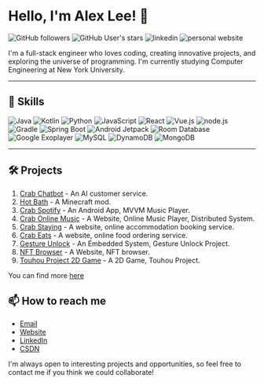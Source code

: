 # Hello, I'm Alex Lee! 👋

![GitHub followers](https://img.shields.io/github/followers/crabsatellite?style=social)
![GitHub User's stars](https://img.shields.io/github/stars/crabsatellite?style=social)
![linkedin](https://img.shields.io/badge/-LinkedIn-blue?style=flat-square&logo=Linkedin&logoColor=white&link=https://www.linkedin.com/in/alex-lee-13b585263/)
![personal website](https://img.shields.io/badge/-Personal_Website-red?style=flat-square&logo=google-chrome&logoColor=white&link=https://crabsatellite.com/)

I'm a full-stack engineer who loves coding, creating innovative projects, and exploring the universe of programming. I'm currently studying Computer Engineering at New York University.

---

## 🚀 Skills

![Java](https://img.shields.io/badge/-Java-red?style=flat-square&logo=java)
![Kotlin](https://img.shields.io/badge/-Kotlin-purple?style=flat-square&logo=kotlin)
![Python](https://img.shields.io/badge/-Python-blue?style=flat-square&logo=python)
![JavaScript](https://img.shields.io/badge/-JavaScript-yellow?style=flat-square&logo=javascript)
![React](https://img.shields.io/badge/-React-blue?style=flat-square&logo=react)
![Vue.js](https://img.shields.io/badge/-Vue.js-green?style=flat-square&logo=vue.js)
![node.js](https://img.shields.io/badge/-Node.js-green?style=flat-square&logo=node.js)
![Gradle](https://img.shields.io/badge/-Gradle-green?style=flat-square&logo=gradle)
![Spring Boot](https://img.shields.io/badge/-Spring_Boot-green?style=flat-square&logo=spring-boot)
![Android Jetpack](https://img.shields.io/badge/-Android_Jetpack-green?style=flat-square&logo=android)
![Room Database](https://img.shields.io/badge/-Room_Database-green?style=flat-square&logo=android)
![Google Exoplayer](https://img.shields.io/badge/-Google_Exoplayer-green?style=flat-square&logo=google)
![MySQL](https://img.shields.io/badge/-MySQL-orange?style=flat-square&logo=mysql)
![DynamoDB](https://img.shields.io/badge/-DynamoDB-orange?style=flat-square&logo=amazon-aws)
![MongoDB](https://img.shields.io/badge/-MongoDB-orange?style=flat-square&logo=mongodb)

---

## 🛠 Projects

1. [Crab Chatbot](https://crabsatellite.com/projects/practical_tools/crab_chatbot) - An AI customer service.
2. [Hot Bath](https://crabsatellite.com/projects/minecraft_mods/hotbath) - A Minecraft mod.
3. [Crab Spotify](https://crabsatellite.com/projects/web_projects/crab_spotify) - An Android App, MVVM Music Player.
4. [Crab Online Music](https://crabsatellite.com/projects/web_projects/crab_online_music) - A Website, Online Music Player, Distributed System.
5. [Crab Staying](https://crabsatellite.com/projects/web_projects/crab_stay) - A website, online accommodation booking service.
6. [Crab Eats](https://crabsatellite.com/projects/web_projects/crab_eats) - A website, online food ordering service.
7. [Gesture Unlock](https://crabsatellite.com/projects/practical_tools/gesture_unlock) - An Embedded System, Gesture Unlock Project.
8. [NFT Browser](https://crabsatellite.com/projects/web_projects/nft_browser) - A Website, NFT browser.
9. [Touhou Project 2D Game](https://crabsatellite.com/projects/games/touhou_project_2d) - A 2D Game, Touhou Project.

You can find more [here](https://crabsatellite.com)

## 📫 How to reach me

- [Email](mailto:ALFullStackEngineer@gmail.com)
- [Website](https://crabsatellite.com/)
- [LinkedIn](https://www.linkedin.com/in/alex-lee-13b585263/)
- [CSDN](https://blog.csdn.net/qq_62447747?spm=1010.2135.3001.5421)

I'm always open to interesting projects and opportunities, so feel free to contact me if you think we could collaborate!
